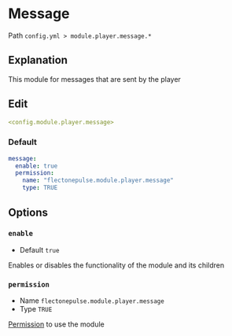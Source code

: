 # Message
Path `config.yml > module.player.message.*`

## Explanation
This module for messages that are sent by the player

## Edit
```yaml
<config.module.player.message>
```

### Default
```yaml
message:
  enable: true
  permission:
    name: "flectonepulse.module.player.message"
    type: TRUE
```

## Options

### `enable`
- Default `true`

Enables or disables the functionality of the module and its children

### `permission`
- Name `flectonepulse.module.player.message`
- Type `TRUE`

[Permission](/en/config/module/#explanation) to use the module